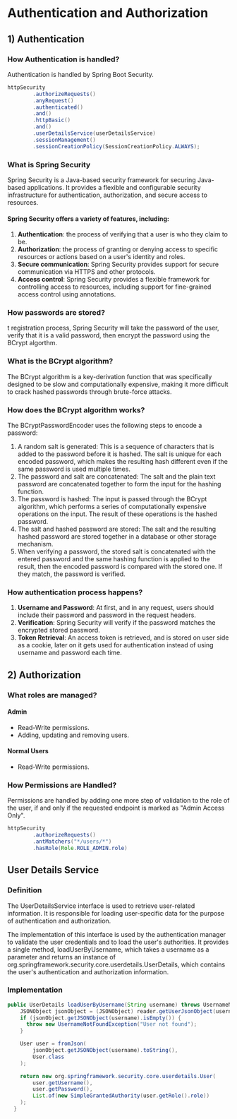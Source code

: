 # Authentication and Authorization
## 1) Authentication
### How Authentication is handled?
Authentication is handled by Spring Boot Security.
```java
httpSecurity
        .authorizeRequests()
        .anyRequest()
        .authenticated()
        .and()
        .httpBasic()
        .and()
        .userDetailsService(userDetailsService)
        .sessionManagement()
        .sessionCreationPolicy(SessionCreationPolicy.ALWAYS);
```
### What is Spring Security
Spring Security is a Java-based security framework for securing Java-based applications. It provides a flexible and configurable security infrastructure for authentication, authorization, and secure access to resources.

#### Spring Security offers a variety of features, including:

1) **Authentication**: the process of verifying that a user is who they claim to be.
2) **Authorization**: the process of granting or denying access to specific resources or actions based on a user's identity and roles.
3) **Secure communication**: Spring Security provides support for secure communication via HTTPS and other protocols.
4) **Access control**: Spring Security provides a flexible framework for controlling access to resources, including support for fine-grained access control using annotations.

### How passwords are stored?
t registration process, Spring Security will take the password of the user, verify that it is a valid password, then encrypt the password using the BCrypt algorthm.

### What is the BCrypt algorithm?
The BCrypt algorithm is a key-derivation function that was specifically designed to be slow and computationally expensive, making it more difficult to crack hashed passwords through brute-force attacks.

### How does the BCrypt algorithm works?
The BCryptPasswordEncoder uses the following steps to encode a password:

1) A random salt is generated: This is a sequence of characters that is added to the password before it is hashed. The salt is unique for each encoded password, which makes the resulting hash different even if the same password is used multiple times.
2) The password and salt are concatenated: The salt and the plain text password are concatenated together to form the input for the hashing function.
3) The password is hashed: The input is passed through the BCrypt algorithm, which performs a series of computationally expensive operations on the input. The result of these operations is the hashed password.
4) The salt and hashed password are stored: The salt and the resulting hashed password are stored together in a database or other storage mechanism.
5) When verifying a password, the stored salt is concatenated with the entered password and the same hashing function is applied to the result, then the encoded password is compared with the stored one. If they match, the password is verified.

### How authentication process happens?
1) **Username and Password**: At first, and in any request, users should include their password and password in the request headers.
2) **Verification**: Spring Security will verify if the password matches the encrypted stored password.
3) **Token Retrieval**: An access token is retrieved, and is stored on user side as a cookie, later on it gets used for authentication instead of using username and password each time.

## 2) Authorization
### What roles are managed?
#### Admin
+ Read-Write permissions.
+ Adding, updating and removing users.
#### Normal Users
+ Read-Write permissions.

### How Permissions are Handled?
Permissions are handled by adding one more step of validation to the role of the user, if and only if the requested endpoint is marked as "Admin Access Only".
```java
httpSecurity
        .authorizeRequests()
        .antMatchers("*/users/*")
        .hasRole(Role.ROLE_ADMIN.role)
```
## User Details Service
### Definition
The UserDetailsService interface is used to retrieve user-related information. It is responsible for loading user-specific data for the purpose of authentication and authorization. 

The implementation of this interface is used by the authentication manager to validate the user credentials and to load the user's authorities. It provides a single method, loadUserByUsername, which takes a username as a parameter and returns an instance of org.springframework.security.core.userdetails.UserDetails, which contains the user's authentication and authorization information.

### Implementation
```java
public UserDetails loadUserByUsername(String username) throws UsernameNotFoundException {
    JSONObject jsonObject = (JSONObject) reader.getUserJsonObject(username);
    if (jsonObject.getJSONObject(username).isEmpty()) {
      throw new UsernameNotFoundException("User not found");
    }

    User user = fromJson(
        jsonObject.getJSONObject(username).toString(),
        User.class
    );

    return new org.springframework.security.core.userdetails.User(
        user.getUsername(),
        user.getPassword(),
        List.of(new SimpleGrantedAuthority(user.getRole().role))
    );
  }
```
